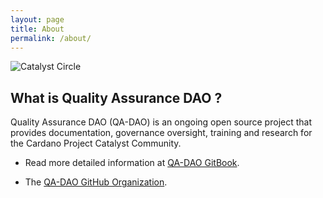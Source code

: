 ```yaml
---
layout: page
title: About
permalink: /about/
---
```

![Catalyst Circle](https://quality-assurance-dao.github.io/qa-dao/assets/bee.jpg)

## What is Quality Assurance DAO ?
Quality Assurance DAO (QA-DAO) is an ongoing open source project that provides documentation, governance oversight, training and research for the Cardano Project Catalyst Community.

- Read more detailed information at [QA-DAO GitBook](https://stephen-rowan.gitbook.io/quality-assurance-dao/).

- The [QA-DAO GitHub Organization](https://github.com/Quality-Assurance-DAO).
